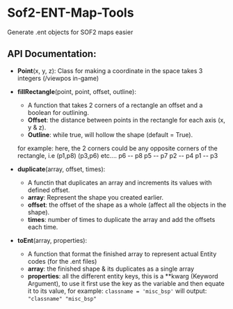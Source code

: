 # Sof2-ENT-Map-Tools
Generate .ent objects for SOF2 maps easier

## API Documentation:
- **Point**(x, y, z):
  Class for making a coordinate in the space takes 3 integers (/viewpos in-game)

- **fillRectangle**(point, point, offset, outline):
  * A function that takes 2 corners of a rectangle an offset and a boolean for outlining.
  * **Offset**: the distance between points in the rectangle for each axis (x, y & z).
  * **Outline**: while true, will hollow the shape (default = True).
    
  for example:
    here, the 2 corners could be any opposite corners of the rectangle, i.e (p1,p8) (p3,p6) etc....
    p6 -- p8
    p5 -- p7
    p2 -- p4
    p1 -- p3
    
 - **duplicate**(array, offset, times):
    * A functin that duplicates an array and increments its values with defined offset.
    * **array**: Represent the shape you created earlier.
    * **offset**: the offset of the shape as a whole (affect all the objects in the shape).
    * **times**: number of times to duplicate the array and add the offsets each time.
  
  
 - **toEnt**(array, properties):
    * A function that format the finished array to represent actual Entity codes (for the .ent files)
    * **array**: the finished shape & its duplicates as a single array
    * **properties**: all the different entity keys, this is a \**kwarg (Keyword Argument), to use it first use the key as the variable and then equate it to its value, for example:
    `classname = 'misc_bsp'` will output: `"classname" "misc_bsp"`
